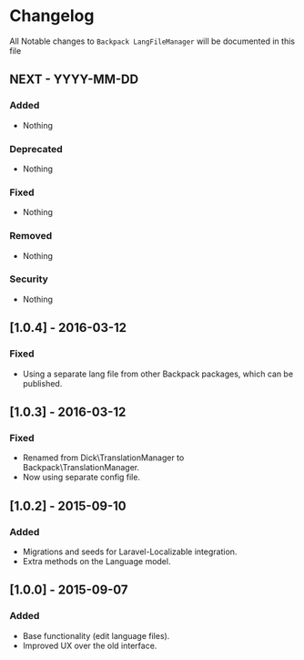 # Changelog

All Notable changes to `Backpack LangFileManager` will be documented in this file

## NEXT - YYYY-MM-DD

### Added
- Nothing

### Deprecated
- Nothing

### Fixed
- Nothing

### Removed
- Nothing

### Security
- Nothing


## [1.0.4] - 2016-03-12

### Fixed
- Using a separate lang file from other Backpack packages, which can be published.


## [1.0.3] - 2016-03-12

### Fixed
- Renamed from Dick\TranslationManager to Backpack\TranslationManager.
- Now using separate config file.


## [1.0.2] - 2015-09-10

### Added
- Migrations and seeds for Laravel-Localizable integration.
- Extra methods on the Language model.

## [1.0.0] - 2015-09-07

### Added
- Base functionality (edit language files).
- Improved UX over the old interface.